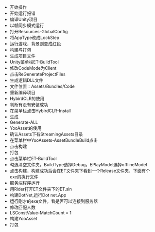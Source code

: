 - 开始操作
- 开始运行报错
- 编译Unity项目
- 以帧同步模式运行
- 打开Resources-GlobalConfig
- 将AppType改成LockStep
- 运行游戏，背景则变成红色
- 构建与打包
- 生成项目文件
- Unity菜单栏ET-BuildTool
- 修改CodeMode为Client
- 点击ReGenerateProjectFiles
- 生成逻辑DLL文件
- 文件位置：Assets/Bundles/Code
- 重新编译项目
- HybirdCLR的使用
- 判断有没有安装成功
- 在菜单栏点击HybirdCLR-Install
- 生成
- Generate-ALL
- YooAsset的使用
- 确认Assets下有StreamingAssets目录
- 在菜单栏中YooAssets-AssetBundleBuild点击
- 点击构建
- 打包
- 点击菜单栏ET-BuildTool
- 勾选清空文件夹，BuildType选择Debug，EPlayModel选择offlineModel
- 点击构建，构建成功后会在ET文件夹下看到一个Release文件夹，下面有个exe的执行文件
- 服务端程序运行
- 用Rider打开ET文件夹下的ET.sln
- 构建DotNet,运行Dot net.App
- 运行刚才的exe文件，看是否可以连接到服务器
- 修改匹配人数
- LSConstValue-MatchCount = 1
- 构建YooAsset
- 打包
